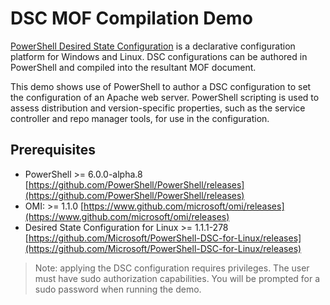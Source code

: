 # DSC MOF Compilation Demo

[PowerShell Desired State Configuration](https://learn.microsoft.com/powershell/dsc/overview) is a declarative configuration platform for Windows and Linux.
DSC configurations can be authored in PowerShell and compiled into the resultant MOF document.

This demo shows use of PowerShell to author a DSC configuration to set the configuration of an Apache web server. PowerShell scripting is used to assess distribution and version-specific properties,
such as the service controller and repo manager tools, for use in the configuration.

## Prerequisites

- PowerShell >= 6.0.0-alpha.8 [https://github.com/PowerShell/PowerShell/releases](https://github.com/PowerShell/PowerShell/releases)
- OMI: >= 1.1.0  [https://www.github.com/microsoft/omi/releases](https://www.github.com/microsoft/omi/releases)
- Desired State Configuration for Linux >= 1.1.1-278 [https://github.com/Microsoft/PowerShell-DSC-for-Linux/releases](https://github.com/Microsoft/PowerShell-DSC-for-Linux/releases)

> Note: applying the DSC configuration requires privileges. The user must have sudo authorization capabilities. You will be prompted for a sudo password when running the demo.
